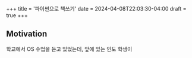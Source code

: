 +++
title = '파이썬으로 책쓰기'
date = 2024-04-08T22:03:30-04:00
draft = true
+++

## Motivation
학교에서 OS 수업을 듣고 있었는데, 앞에 있는 인도 학생이 